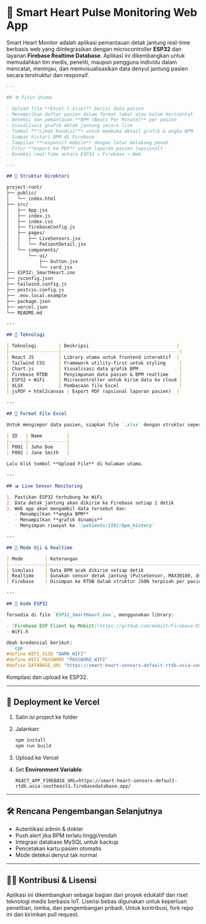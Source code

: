 
# 💓 Smart Heart Pulse Monitoring Web App

Smart Heart Monitor adalah aplikasi pemantauan detak jantung real-time berbasis web yang diintegrasikan dengan microcontroller **ESP32** dan layanan **Firebase Realtime Database**. Aplikasi ini dikembangkan untuk memudahkan tim medis, peneliti, maupun pengguna individu dalam mencatat, meninjau, dan memvisualisasikan data denyut jantung pasien secara terstruktur dan responsif.

```markdown
---

## ⚙️ Fitur Utama

- Upload file **Excel (.xlsx)** berisi data pasien
- Menampilkan daftar pasien dalam format tabel atau kolom horizontal
- Deteksi dan pemantauan **BPM (Beats Per Minute)** per pasien
- Visualisasi grafik detak jantung secara live
- Tombol **"Lihat Kondisi"** untuk membuka detail grafik & angka BPM
- Simpan histori BPM di Firebase
- Tampilan **responsif mobile** dengan latar belakang penuh
- Fitur **export ke PDF** untuk laporan pasien (opsional)
- Koneksi real-time antara ESP32 → Firebase → Web

---

## 📁 Struktur Direktori

project-root/
├── public/
│   └── index.html
├── src/
│   ├── App.jsx
│   ├── index.js
│   ├── index.css
│   ├── firebaseConfig.js
│   ├── pages/
│   │   ├── LiveSensors.jsx
│   │   └── PatientDetail.jsx
│   └── components/
│       └── ui/
│           ├── button.jsx
│           └── card.jsx
├── ESP32\_SmartHeart.ino
├── jsconfig.json
├── tailwind.config.js
├── postcss.config.js
├── .env.local.example
├── package.json
├── vercel.json
└── README.md

---

## 🔗 Teknologi

| Teknologi        | Deskripsi                                |
|------------------|-------------------------------------------|
| React JS         | Library utama untuk frontend interaktif  |
| Tailwind CSS     | Framework utility-first untuk styling     |
| Chart.js         | Visualisasi data grafik BPM               |
| Firebase RTDB    | Penyimpanan data pasien & BPM realtime    |
| ESP32 + WiFi     | Microcontroller untuk kirim data ke cloud |
| XLSX             | Pembacaan file Excel                      |
| jsPDF + html2canvas | Export PDF (opsional laporan pasien)  |

---

## 🧬 Format File Excel

Untuk mengimpor data pasien, siapkan file `.xlsx` dengan struktur seperti berikut:

| ID   | Name         |
|------|--------------|
| P001 | John Doe     |
| P002 | Jane Smith   |

Lalu klik tombol **Upload File** di halaman utama.

---

## 📊 Live Sensor Monitoring

1. Pastikan ESP32 terhubung ke WiFi
2. Data detak jantung akan dikirim ke Firebase setiap 1 detik
3. Web app akan mengambil data tersebut dan:
   - Menampilkan **angka BPM**
   - Menampilkan **grafik dinamis**
   - Menyimpan riwayat ke `/patients/[ID]/bpm_history`

---

## 🔧 Mode Uji & Realtime

| Mode        | Keterangan                                               |
|-------------|-----------------------------------------------------------|
| Simulasi    | Data BPM acak dikirim setiap detik                        |
| Realtime    | Gunakan sensor detak jantung (PulseSensor, MAX30100, dsb)|
| Firebase    | Disimpan ke RTDB dalam struktur JSON terpisah per pasien |

---

## 🔌 Kode ESP32

Tersedia di file `ESP32_SmartHeart.ino`, menggunakan library:

- [Firebase ESP Client by Mobizt](https://github.com/mobizt/Firebase-ESP-Client)
- WiFi.h

Ubah kredensial berikut:
```cpp
#define WIFI_SSID "NAMA_WIFI"
#define WIFI_PASSWORD "PASSWORD_WIFI"
#define DATABASE_URL "https://smart-heart-sensors-default-rtdb.asia-southeast1.firebasedatabase.app/"


````

Kompilasi dan upload ke ESP32.

---

## 🚀 Deployment ke Vercel

1. Salin isi project ke folder
2. Jalankan:

   ```bash
   npm install
   npm run build
   ```
3. Upload ke Vercel
4. Set **Environment Variable**:

   ```
   REACT_APP_FIREBASE_URL=https://smart-heart-sensors-default-rtdb.asia-southeast1.firebasedatabase.app/
   ```

---

## 🛠️ Rencana Pengembangan Selanjutnya

* Autentikasi admin & dokter
* Push alert jika BPM terlalu tinggi/rendah
* Integrasi database MySQL untuk backup
* Pencetakan kartu pasien otomatis
* Mode deteksi denyut tak normal

---

## 👨‍💻 Kontribusi & Lisensi

Aplikasi ini dikembangkan sebagai bagian dari proyek edukatif dan riset teknologi medis berbasis IoT.
Lisensi bebas digunakan untuk keperluan penelitian, lomba, dan pengembangan pribadi.
Untuk kontribusi, fork repo ini dan kirimkan pull request.
